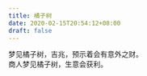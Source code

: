 ```yaml
---
title: 橘子树
date: 2020-02-15T20:54:12+08:00
draft: false
---
```


梦见橘子树，吉兆，预示着会有意外之财。<br>
商人梦见橘子树，生意会获利。<br>
